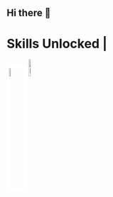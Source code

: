 ## Hi there 👋

<footer>
    <h1>Skills Unlocked | </h1>
    <p align = "left">
    <img src = "https://upload.wikimedia.org/wikipedia/en/3/30/Java_programming_language_logo.svg" alt = "java-logo" width = 7% height = 7% padding = "2" style = "border: 5px solid white;"/>
    <img src = "https://upload.wikimedia.org/wikipedia/commons/c/c3/Python-logo-notext.svg" alt = "Python-Image" width = 10% height = 10%/>
    </p>
    
    
        
    
</footer>
